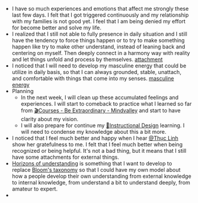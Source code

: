 - I have so much experiences and emotions that affect me strongly these last few days. I felt that I got triggered continuously and my relationship with my families is not good yet. I feel that I am being denied my effort for become better and solve my life. 
- I realized that I still not able to fully presence in daily situation and I still have the tendency to force things happen or to try to make something happen like try to make other understand, instead of leaning back and centering on myself. Then deeply connect in a harmony way with reality and let things unfold and process by themselves. [attachment](<attachment.md>)
- I noticed that I will need to develop my masculine energy that could be utilize in daily basis, so that I can always grounded, stable, unattach, and comfortable with things that come into my senses. [masculine energy](<masculine energy.md>)
- Planning
    - In the next week, I will clean up these accumulated feelings and experiences. I will start to comeback to practice what I learned so far from [🎬Courses - Be Extraordinary - Mindvalley](<🎬Courses - Be Extraordinary - Mindvalley.md>) and start to have clarity about my vision.
    - I will also prepare for continue my [🌱Instructional Design](<🌱Instructional Design.md>) learning. I will need to condense my knowledge about this a bit more. 
- I noticed that I feel much better and happy when I hear [@Thục Linh](<@Thục Linh.md>) show her gratefulness to me. I felt that I feel much better when being recognized or being helpful. It's not a bad thing, but it means that I still have some attachments for external things.
- [Horizons of understanding](<Horizons of understanding.md>) is something that I want to develop to replace [Bloom's taxonomy](<Bloom's taxonomy.md>) so that I could have my own model about how a people develop their own understanding from external knowledge to internal knowledge, from understand a bit to understand deeply, from amateur to expert.
- 
